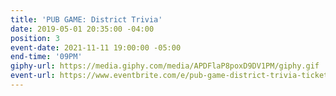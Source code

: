 ```yaml
---
title: 'PUB GAME: District Trivia'
date: 2019-05-01 20:35:00 -04:00
position: 3
event-date: 2021-11-11 19:00:00 -05:00
end-time: '09PM'
giphy-url: https://media.giphy.com/media/APDFlaP8poxD9DV1PM/giphy.gif
event-url: https://www.eventbrite.com/e/pub-game-district-trivia-tickets-199930646947
---
```


